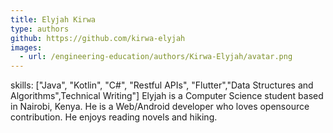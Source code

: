 ```yaml
---
title: Elyjah Kirwa
type: authors
github: https://github.com/kirwa-elyjah
images:
  - url: /engineering-education/authors/Kirwa-Elyjah/avatar.png
---
```

skills: ["Java", "Kotlin", "C#", "Restful APIs", "Flutter","Data Structures and Algorithms",Technical Writing"]
Elyjah is a Computer Science student based in Nairobi, Kenya. He is a Web/Android developer who loves opensource contribution. He enjoys reading novels and hiking.
